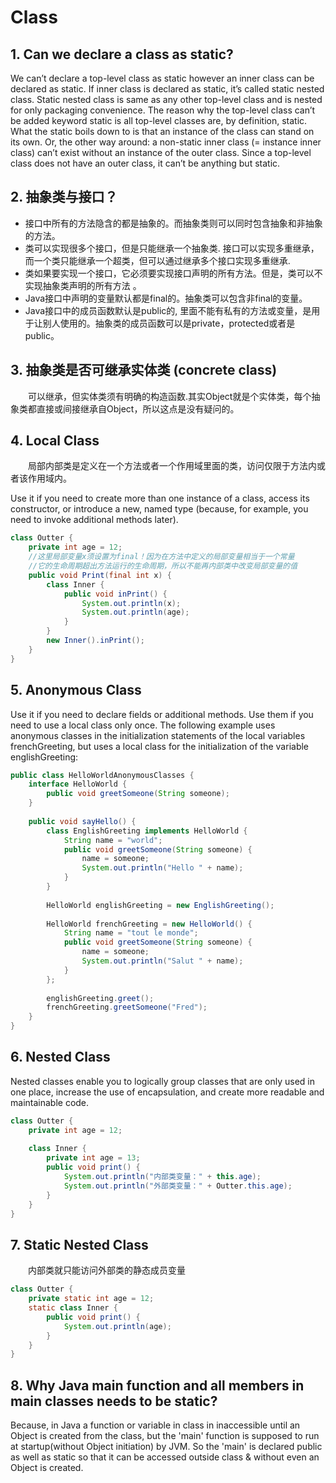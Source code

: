 # Class

## 1. Can we declare a class as static? 
We can’t declare a top-level class as static however an inner class can be declared as static. If inner class is declared as static, it’s called static nested class. Static nested class is same as any other top-level class and is nested for only packaging convenience.
The reason why the top-level class can’t be added keyword static is all top-level classes are, by definition, static. What the static boils down to is that an instance of the class can stand on its own. Or, the other way around: a non-static inner class (= instance inner class) can’t exist without an instance of the outer class. Since a top-level class does not have an outer class, it can’t be anything but static.


## 2. 抽象类与接口？ 
* 接口中所有的方法隐含的都是抽象的。而抽象类则可以同时包含抽象和非抽象的方法。
* 类可以实现很多个接口，但是只能继承一个抽象类. 接口可以实现多重继承，而一个类只能继承一个超类，但可以通过继承多个接口实现多重继承.
* 类如果要实现一个接口，它必须要实现接口声明的所有方法。但是，类可以不实现抽象类声明的所有方法 。
* Java接口中声明的变量默认都是final的。抽象类可以包含非final的变量。
* Java接口中的成员函数默认是public的, 里面不能有私有的方法或变量，是用于让别人使用的。抽象类的成员函数可以是private，protected或者是public。


## 3. 抽象类是否可继承实体类 (concrete class)
&#12288;&#12288;可以继承，但实体类须有明确的构造函数.其实Object就是个实体类，每个抽象类都直接或间接继承自Object，所以这点是没有疑问的。


## 4. Local Class
&#12288;&#12288;局部内部类是定义在一个方法或者一个作用域里面的类，访问仅限于方法内或者该作用域内。

Use it if you need to create more than one instance of a class, access its constructor, or introduce a new, named type (because, for example, you need to invoke additional methods later).

```java
class Outter {
    private int age = 12;
    //这里局部变量x须设置为final！因为在方法中定义的局部变量相当于一个常量
    //它的生命周期超出方法运行的生命周期，所以不能再内部类中改变局部变量的值
    public void Print(final int x) {    
        class Inner {
            public void inPrint() {
                System.out.println(x);
                System.out.println(age);
            }
        }
        new Inner().inPrint();
    }
}
```


## 5. Anonymous Class
Use it if you need to declare fields or additional methods. Use them if you need to use a local class only once. The following example uses anonymous classes in the initialization statements of the local variables frenchGreeting, but uses a local class for the initialization of the variable englishGreeting:

```java
public class HelloWorldAnonymousClasses {
    interface HelloWorld {
        public void greetSomeone(String someone);
    }
  
    public void sayHello() {
        class EnglishGreeting implements HelloWorld {
            String name = "world";
            public void greetSomeone(String someone) {
                name = someone;
                System.out.println("Hello " + name);
            }
        }
      
        HelloWorld englishGreeting = new EnglishGreeting();
        
        HelloWorld frenchGreeting = new HelloWorld() {
            String name = "tout le monde";
            public void greetSomeone(String someone) {
                name = someone;
                System.out.println("Salut " + name);
            }
        };
       
        englishGreeting.greet();
        frenchGreeting.greetSomeone("Fred");
    }   
}
```


## 6. Nested Class
Nested classes enable you to logically group classes that are only used in one place, increase the use of encapsulation, and create more readable and maintainable code.

```java
class Outter {
    private int age = 12;
      
    class Inner {
        private int age = 13;
        public void print() {
            System.out.println("内部类变量：" + this.age);
            System.out.println("外部类变量：" + Outter.this.age);
        }
    }
}
```


## 7. Static Nested Class
&#12288;&#12288;内部类就只能访问外部类的静态成员变量

```java
class Outter {
    private static int age = 12;
    static class Inner {
        public void print() {
            System.out.println(age);
        }
    }
}
```


## 8. Why Java main function and all members in main classes needs to be static?
Because, in Java a function or variable in class in inaccessible until an Object is created from the class, but the 'main' function is supposed to run at startup(without Object initiation) by JVM. So the 'main' is declared public as well as static so that it can be accessed outside class & without even an Object is created.
